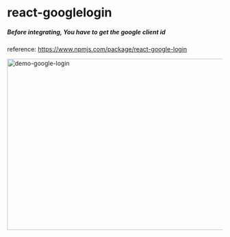 # react-googlelogin

##### Before integrating, You have to get the google client id

reference: https://www.npmjs.com/package/react-google-login

<img scr="/google-login.png" alt="demo-google-login" width="600px" height="400px">